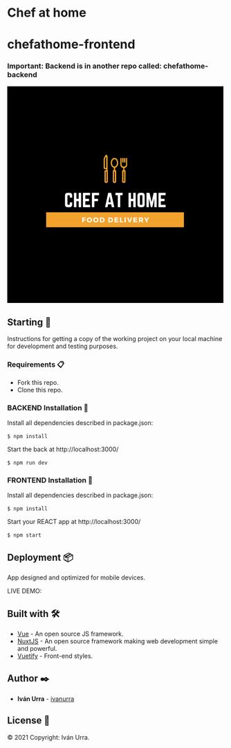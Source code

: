 # Chef at home
# chefathome-frontend

### Important: Backend is in another repo called: chefathome-backend

![Screenshot](static/chefathomelogo.png)

## Starting 🚀

Instructions for getting a copy of the working project on your local machine for development and testing purposes.

### Requirements 📋

* Fork this repo.
* Clone this repo.

### BACKEND Installation 🔧

Install all dependencies described in package.json:

```
$ npm install
```

Start the back at http://localhost:3000/

```
$ npm run dev
```

### FRONTEND Installation 🔧

Install all dependencies described in package.json:

```
$ npm install
```

Start your REACT app at http://localhost:3000/

```
$ npm start
```

## Deployment 📦

App designed and optimized for mobile devices.

LIVE DEMO:

## Built with 🛠️

* [Vue](https://vuejs.org/) - An open source JS framework.
* [NuxtJS](https://nuxtjs.org/) - An open source framework making web development simple and powerful.
* [Vuetify](https://vuetifyjs.com/) - Front-end styles.

## Author ✒️

* **Iván Urra** - [ivanurra](https://ivanurra.dev)

## License 📄

© 2021 Copyright: Iván Urra.